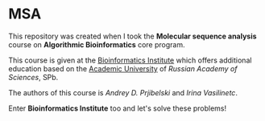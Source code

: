 # MSA

This repository was created when I took the **Molecular sequence analysis** course on **Algorithmic Bioinformatics** core program.

This course is given at the [Bioinformatics Institute](https://bioinf.me/en/education) which offers additional education based on the [Academic University](http://mit.spbau.ru/en/spbau) of _Russian Academy of Sciences_, SPb.

The authors of this course is _Andrey D. Prjibelski_ and _Irina Vasilinetc_.

Enter **Bioinformatics Institute** too and let's solve these problems!
